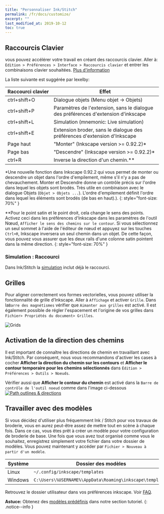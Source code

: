 ```yaml
---
title: "Personnaliser Ink/Stitch"
permalink: /fr/docs/customize/
excerpt: ""
last_modified_at: 2019-10-12
toc: true
---
```

## Raccourcis Clavier

vous pouvez accélérer votre travail en créant des raccourcis clavier.
Aller à: `Edition > Préférences > Interface > Raccourcis clavier` et entrer les combinaisons clavier souhaitées. [Plus d'information](http://tavmjong.free.fr/INKSCAPE/MANUAL_v14/html_fr/Customize.html)

La liste suivante est suggérée par lexelby:

Raccourci&nbsp;clavier | Effet
-------- | --------
<key>ctrl</key>+<key>shift</key>+<key>O</key> | Dialogue objets (Menu objet -> Objets)
<key>ctrl</key>+<key>shift</key>+<key>P</key> | Paramètres de l'extension, sans le dialogue des préférences d'extension d'inkscape
<key>ctrl</key>+<key>shift</key>+<key>L</key> | Simulation (mnemonic: Live simulation)
<key>ctrl</key>+<key>shift</key>+<key>E</key> | Extension broder, sans le dialogue des préférences d'extension d'Inkscape
<key>Page haut</key>                             | "Monter" (Inkscape version >= 0.92.2)*
<key>Page bas</key>                           | "Descendre" (Inkscape version >= 0.92.2)*
<key>ctrl</key>+<key>R</key>                  | Inverse la direction d'un chemin.**

*Une nouvelle fonction dans Inkscape 0.92.2 qui vous permet de monter ou descendre un objet dans l'ordre d'empilement, même s'il n'y a pas de chevauchement. Monter et Descendre donne un contrôle précis sur l'ordre dans lequel les objets sont brodés. Très utile en combinaison avec le dialogue Objets (`Objet > Objets ...`). L'ordre d'empilement définit l'ordre dans lequel les éléments sont brodés (de bas en haut).).
{: style="font-size: 70%" }

**Pour le point satin et le point droit, cela change le sens des points. Activez ceci dans les préférences d'Inkscape dans les paramètres de l'outil Nœud, `Afficher le sens des chemins sur le contour`. Si vous sélectionnez un seul sommet à l'aide de l'éditeur de nœud et appuyez sur les touches `Ctrl+R`, Inkscape inversera un seul chemin dans un objet. De cette façon, vous pouvez vous assurer que les deux rails d'une colonne satin pointent dans la même direction.
{: style="font-size: 70%" }

### Simulation : Raccourci

Dans Ink/Stitch la [simulation](/fr/docs/simulate) inclut déjà le raccourci.

## Grilles
Pour aligner correctement vos formes vectorielles, vous pouvez utiliser la fonctionnalité de grille d’Inkscape. Aller à  `Affichage` et activer `Grille`. Dans la`Barre des magnétismes` vérifier que `Aimanter aux grilles` est activé. Il est également possible de régler l'espacement et l'origine de vos grilles dans `Fichier> Propriétés du document> Grilles`.

![Grids](https://user-images.githubusercontent.com/11083514/40359052-414d3554-5db9-11e8-8b49-3be75c5e9732.png)

## Activation de la direction des chemins

Il est important de connaître les directions de chemin en travaillant avec Ink/Stitch. Par conséquent, nous vous recommandons d'activer les cases à cocher **Afficher la direction du chemin sur les contours** et **Afficher le contour temporaire pour les chemins sélectionnés** dans `Édition > Préférences > Outils > Noeuds`.

Vérifier aussi que **Afficher le contour du chemin** est activé dans la  `Barre de contrôle de l'outil noeud` comme dans l'image ci-dessous
[![Path outlines & directions](https://user-images.githubusercontent.com/11083514/40360721-f294ef0a-5dbe-11e8-9d4d-98f469ff1fba.png)](https://user-images.githubusercontent.com/11083514/40360721-f294ef0a-5dbe-11e8-9d4d-98f469ff1fba.png)

## Travailler avec des modèles

Si vous décidez d'utiliser plus fréquemment Ink / Stitch pour vos travaux de broderie, vous en aurez peut-être assez de mettre tout en scène à chaque fois. Dans ce cas, vous êtes prêt à créer un modèle pour votre configuration de broderie de base. Une fois que vous avez tout organisé comme vous le souhaitez, enregistrez simplement votre fichier dans votre dossier de modèles. Vous pouvez maintenant y accéder par `Fichier > Nouveau à partir d'un modèle`.

Système|Dossier des modèles
---|---
Linux|`~/.config/inkscape/templates`
Windows|`C:\Users\%USERNAME%\AppData\Roaming\inkscape\templates`
Retrouvez le dossier utilisateur dans vos préférences inkscape. Voir [FAQ](/fr/docs/faq/#jai-t%C3%A9l%C3%A9charg%C3%A9-et-d%C3%A9compress%C3%A9-la-derni%C3%A8re-version-o%C3%B9-je-la-mets).

**Astuce:** Obtenez des [modèles prédéfinis](/fr/tutorials/resources/templates/) dans notre section tutoriel.
{: .notice--info }

